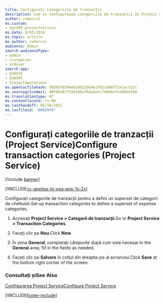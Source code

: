 ```yaml
---
title: Configurați categoriile de tranzacții
description: Cum se configurează categoriile de tranzacții în Project Service
author: ruhercul
ms.custom:
- dyn365-projectservice
ms.date: 8/03/2018
ms.topic: article
ms.author: ruhercul
audience: Admin
search.audienceType:
- admin
- customizer
- enduser
search.app:
- D365CE
- D365PS
- ProjectOperations
ms.openlocfilehash: 5936bf0384e62d522bb9e1f01cd00771e1ac522c
ms.sourcegitcommit: 40f68387f594180af64a5e5c748b6efa188bd300
ms.translationtype: HT
ms.contentlocale: ro-RO
ms.lasthandoff: 05/10/2021
ms.locfileid: "6002970"
---
```

# <a name="configure-transaction-categories-project-service"></a><span data-ttu-id="a0f35-103">Configurați categoriile de tranzacții (Project Service)</span><span class="sxs-lookup"><span data-stu-id="a0f35-103">Configure transaction categories (Project Service)</span></span>

[!include [banner](../includes/psa-now-project-operations.md)]

[!INCLUDE[cc-applies-to-psa-app-1x-2x](../includes/cc-applies-to-psa-app-1x-2x.md)]

<span data-ttu-id="a0f35-104">Configurați categoriile de tranzacții pentru a defini un superset de categorii de cheltuieli.</span><span class="sxs-lookup"><span data-stu-id="a0f35-104">Set up transaction categories to define a superset of expense categories.</span></span>  
  
1.  <span data-ttu-id="a0f35-105">Accesați **Project Service > Categorii de tranzacții**.</span><span class="sxs-lookup"><span data-stu-id="a0f35-105">Go to **Project Service > Transaction Categories**.</span></span>  
  
2.  <span data-ttu-id="a0f35-106">Faceți clic pe **Nou**.</span><span class="sxs-lookup"><span data-stu-id="a0f35-106">Click **New**.</span></span>  
  
3.  <span data-ttu-id="a0f35-107">În zona **General**, completați câmpurile după cum este necesar.</span><span class="sxs-lookup"><span data-stu-id="a0f35-107">In the **General** area, fill in the fields as needed.</span></span>  
  
4.  <span data-ttu-id="a0f35-108">Faceți clic pe **Salvare** în colțul din dreapta jos al ecranului.</span><span class="sxs-lookup"><span data-stu-id="a0f35-108">Click **Save** at the bottom right corner of the screen.</span></span>  
  
### <a name="see-also"></a><span data-ttu-id="a0f35-109">Consultați și</span><span class="sxs-lookup"><span data-stu-id="a0f35-109">See Also</span></span>  
 [<span data-ttu-id="a0f35-110">Configurarea Project Service</span><span class="sxs-lookup"><span data-stu-id="a0f35-110">Configure Project Service</span></span>](../psa/configure.md)


[!INCLUDE[footer-include](../includes/footer-banner.md)]